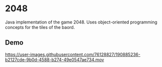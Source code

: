# 2048
Java implementation of the game 2048.
Uses object-oriented programming concepts for the tiles of the baord.

## Demo
https://user-images.githubusercontent.com/76128827/190885236-b2127cde-9b0d-4588-b274-49e0547ae734.mov
